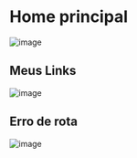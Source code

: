<h1>Home principal </h1>


![image](https://user-images.githubusercontent.com/51343240/154788019-cc439bf5-c328-4af3-a609-d7ea469a225c.png)


<h2>Meus Links</h2>

![image](https://user-images.githubusercontent.com/51343240/154788041-d572caee-1695-4adc-b1b7-be39e231e874.png)



<h2>Erro de rota </h2>

![image](https://user-images.githubusercontent.com/51343240/154788057-a5c3d746-e6e3-4eda-8aa9-271a6ee3cc35.png)

